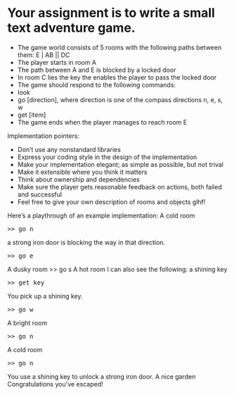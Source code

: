 
# Your assignment is to write a small text adventure game.

* The game world consists of 5 rooms with the following paths between them:
E
| A­B || D­C
* The player starts in room A
* The path between A and E is blocked by a locked door
* In room C lies the key the enables the player to pass the locked door
* The game should respond to the following commands:
* look
* go [direction], where direction is one of the compass directions n, e, s, w
* get [item]
* The game ends when the player manages to reach room E

Implementation pointers:

* Don’t use any non­standard libraries
* Express your coding style in the design of the implementation
* Make your implementation elegant; as simple as possible, but not trival
* Make it extensible where you think it matters
* Think about ownership and dependencies
* Make sure the player gets reasonable feedback on actions, both failed and successful
* Feel free to give your own description of rooms and objects
glhf!

Here’s a play­through of an example implementation:
A cold room
<pre>>> go n</pre>
a strong iron door is blocking the way in that direction.
<pre>>> go e</pre>
A dusky room >> go s
A hot room
I can also see the following:
a shining key
<pre>>> get key</pre>
You pick up a shining key.
<pre>>> go w</pre>
A bright room
<pre>>> go n</pre>
A cold room
<pre>>> go n</pre>

You use a shining key to unlock a strong iron door.
A nice garden
Congratulations you've escaped!
